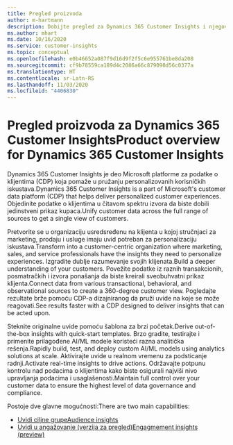 ```yaml
---
title: Pregled proizvoda
author: m-hartmann
description: Dobijte pregled za Dynamics 365 Customer Insights i njegove mogućnosti.
ms.author: mhart
ms.date: 10/16/2020
ms.service: customer-insights
ms.topic: conceptual
ms.openlocfilehash: e0b46652a087f9d16d9f2f5c6e955761be8da208
ms.sourcegitcommit: cf9b78559ca189d4c2086a66c879098d56c0377a
ms.translationtype: HT
ms.contentlocale: sr-Latn-RS
ms.lasthandoff: 11/03/2020
ms.locfileid: "4406830"
---
```

# <a name="product-overview-for-dynamics-365-customer-insights"></a><span data-ttu-id="15148-103">Pregled proizvoda za Dynamics 365 Customer Insights</span><span class="sxs-lookup"><span data-stu-id="15148-103">Product overview for Dynamics 365 Customer Insights</span></span>

<span data-ttu-id="15148-104">Dynamics 365 Customer Insights je deo Microsoft platforme za podatke o klijentima (CDP) koja pomaže u pružanju personalizovanih korisničkih iskustava.</span><span class="sxs-lookup"><span data-stu-id="15148-104">Dynamics 365 Customer Insights is a part of Microsoft's customer data platform (CDP) that helps deliver personalized customer experiences.</span></span> <span data-ttu-id="15148-105">Objedinite podatke o klijentima u čitavom spektru izvora da biste dobili jedinstveni prikaz kupaca.</span><span class="sxs-lookup"><span data-stu-id="15148-105">Unify customer data across the full range of sources to get a single view of customers.</span></span> 

<span data-ttu-id="15148-106">Pretvorite se u organizaciju usredsređenu na klijenta u kojoj stručnjaci za marketing, prodaju i usluge imaju uvid potreban za personalizaciju iskustava.</span><span class="sxs-lookup"><span data-stu-id="15148-106">Transform into a customer-centric organization where marketing, sales, and service professionals have the insights they need to personalize experiences.</span></span> <span data-ttu-id="15148-107">Izgradite dublje razumevanje svojih klijenata.</span><span class="sxs-lookup"><span data-stu-id="15148-107">Build a deeper understanding of your customers.</span></span> <span data-ttu-id="15148-108">Povežite podatke iz raznih transakcionih, posmatračkih i izvora ponašanja da biste kreirali sveobuhvatni prikaz klijenta.</span><span class="sxs-lookup"><span data-stu-id="15148-108">Connect data from various transactional, behavioral, and observational sources to create a 360-degree customer view.</span></span> <span data-ttu-id="15148-109">Pogledajte rezultate brže pomoću CDP-a dizajniranog da pruži uvide na koje se može reagovati.</span><span class="sxs-lookup"><span data-stu-id="15148-109">See results faster with a CDP designed to deliver insights that can be acted upon.</span></span> 

<span data-ttu-id="15148-110">Steknite originalne uvide pomoću šablona za brzi početak.</span><span class="sxs-lookup"><span data-stu-id="15148-110">Derive out-of-the-box insights with quick-start templates.</span></span> <span data-ttu-id="15148-111">Brzo gradite, testirajte i primenite prilagođene AI/ML modele koristeći razna analitička rešenja.</span><span class="sxs-lookup"><span data-stu-id="15148-111">Rapidly build, test, and deploy custom AI/ML models using analytics solutions at scale.</span></span> <span data-ttu-id="15148-112">Aktivirajte uvide u realnom vremenu za podsticanje radnji.</span><span class="sxs-lookup"><span data-stu-id="15148-112">Activate real-time insights to drive actions.</span></span> <span data-ttu-id="15148-113">Održavajte potpunu kontrolu nad podacima o klijentima kako biste osigurali najviši nivo upravljanja podacima i usaglašenosti.</span><span class="sxs-lookup"><span data-stu-id="15148-113">Maintain full control over your customer data to ensure the highest level of data governance and compliance.</span></span> 

<span data-ttu-id="15148-114">Postoje dve glavne mogućnosti:</span><span class="sxs-lookup"><span data-stu-id="15148-114">There are two main capabilities:</span></span> 

- [<span data-ttu-id="15148-115">Uvidi ciljne grupe</span><span class="sxs-lookup"><span data-stu-id="15148-115">Audience insights</span></span>](audience-insights/overview.md)
- [<span data-ttu-id="15148-116">Uvidi u angažovanje (verzija za pregled)</span><span class="sxs-lookup"><span data-stu-id="15148-116">Engagmement insights (preview)</span></span>](engagement-insights/index.yml)
 